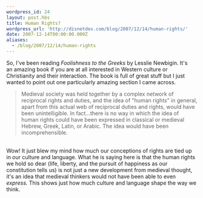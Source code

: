 ```yaml
---
wordpress_id: 24
layout: post.hbs
title: Human Rights?
wordpress_url: 'http://disnetdev.com/blog/2007/12/14/human-rights/'
date: 2007-12-14T00:00:00.000Z
aliases:
  - /blog/2007/12/14/human-rights
---
```

So, I've been reading <i>Foolishness to the Greeks</i> by Lesslie Newbigin. It's an&nbsp;amazing book if you are at all interested in Western culture or Christianity and their interaction. The book is full of great stuff but I just wanted to point out one particularly amazing section I came across.<br /><blockquote>Medieval society was held together by a complex network of reciprocal rights and duties, and the idea of "human rights" in general, apart from this actual web of reciprocal duties and rights, would have been unintelligible. In fact...there is no way in which the idea of human rights could have been expressed in classical or medieval Hebrew, Greek, Latin, or Arabic. The idea would have been incomprehensible.</blockquote><br />Wow! It just blew my mind how much our conceptions of rights are tied up in our culture and language. What he is saying here is that the human rights we hold so dear (life, liberty, and the pursuit of happiness as our constitution tells us) is not just a new development from medieval thought, it's an idea that medieval thinkers would not have been able to even<i> express. </i>This shows just how much culture and language shape the way we think.<br /><br />
